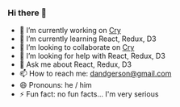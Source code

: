 ### Hi there 👋

- 🔭 I’m currently working on [Cry](https://github.com/dandgerson/cry)
- 🌱 I’m currently learning React, Redux, D3
- 👯 I’m looking to collaborate on [Cry](https://github.com/dandgerson/cry)
- 🤔 I’m looking for help with React, Redux, D3
- 💬 Ask me about React, Redux, D3
- 📫 How to reach me: dandgerson@gmail.com
- 😄 Pronouns: he / him
- ⚡ Fun fact: no fun facts... I'm very serious
